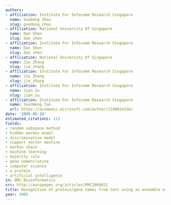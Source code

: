 ```yaml
---
authors:
- affiliation: Institute For Infocomm Research Singapore
  name: GuoDong Zhou
  slug: guodong_zhou
- affiliation: National University Of Singapore
  name: Dan Shen
  slug: dan_shen
- affiliation: Institute For Infocomm Research Singapore
  name: Dan Shen
  slug: dan_shen
- affiliation: National University Of Singapore
  name: Jie Zhang
  slug: jie_zhang
- affiliation: Institute For Infocomm Research Singapore
  name: Jie Zhang
  slug: jie_zhang
- affiliation: Institute For Infocomm Research Singapore
  name: Jian Su
  slug: jian_su
- affiliation: Institute For Infocomm Research Singapore
  name: SoonHeng Tan
  url: https://academic.microsoft.com/author/2140024156/
date: '2005-05-24'
estimated_citations: 112
fields:
- random subspace method
- hidden markov model
- discriminative model
- support vector machine
- markov chain
- machine learning
- majority rule
- gene nomenclature
- computer science
- a protein
- artificial intelligence
in: BMC Bioinformatics
src: http://europepmc.org/articles/PMC1869021
title: Recognition of protein/gene names from text using an ensemble of classifiers
year: 2005
---
```

